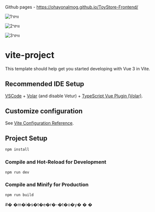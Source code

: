 Github pages - https://ohayonalmog.github.io/ToyStore-Frontend/

![וויזר1](https://user-images.githubusercontent.com/130902789/232314023-eb527b2d-8f22-4aa1-9353-2c0ff6eb0179.jpg)

![וויזר2](https://user-images.githubusercontent.com/130902789/232314044-f038f2a6-ae01-48c3-ac4e-b3dcd194886c.jpg)

![וויזר3](https://user-images.githubusercontent.com/130902789/232314063-36ee316d-b7f6-436b-ad9a-2f46ccb5eb8a.jpg)

# vite-project

This template should help get you started developing with Vue 3 in Vite.

## Recommended IDE Setup

[VSCode](https://code.visualstudio.com/) + [Volar](https://marketplace.visualstudio.com/items?itemName=Vue.volar) (and disable Vetur) + [TypeScript Vue Plugin (Volar)](https://marketplace.visualstudio.com/items?itemName=Vue.vscode-typescript-vue-plugin).

## Customize configuration

See [Vite Configuration Reference](https://vitejs.dev/config/).

## Project Setup

```sh
npm install
```

### Compile and Hot-Reload for Development

```sh
npm run dev
```

### Compile and Minify for Production

```sh
npm run build
```
#� �m�i�s�t�e�r�-�t�o�y�
�
�
